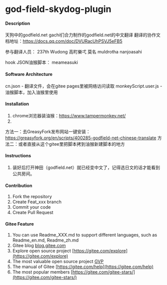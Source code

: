 # god-field-skydog-plugin

#### Description
天狗中的godfield.net gachi们合力制作的godfield.net的中文翻译
翻译的协作文档地址：https://docs.qq.com/doc/DVURacUhPSVJ5eFB5

参与翻译人员：
237th
Wudong
高町樂弌
莫名
muldrotha
nanjoasahi

hook JSON油猴脚本：
meameasuki

#### Software Architecture
cn.json - 翻译文件，会在gitee pages里被网络访问读取
monkeyScript.user.js - 油猴脚本，加入油猴里使用

#### Installation

1.  chrome浏览器装油猴：https://www.tampermonkey.net/
2.  
方法一：去GreasyFork发布网站一键安装：https://greasyfork.org/en/scripts/400285-godfield-net-chinese-translate
方法二：或者直接从这个gitee里把脚本拷到油猴新建脚本的地方

#### Instructions

1.  装好后打开神田（godfield.net）就已经变中文了，记得选日文的话才能看到公共房间。

#### Contribution

1.  Fork the repository
2.  Create Feat_xxx branch
3.  Commit your code
4.  Create Pull Request


#### Gitee Feature

1.  You can use Readme\_XXX.md to support different languages, such as Readme\_en.md, Readme\_zh.md
2.  Gitee blog [blog.gitee.com](https://blog.gitee.com)
3.  Explore open source project [https://gitee.com/explore](https://gitee.com/explore)
4.  The most valuable open source project [GVP](https://gitee.com/gvp)
5.  The manual of Gitee [https://gitee.com/help](https://gitee.com/help)
6.  The most popular members  [https://gitee.com/gitee-stars/](https://gitee.com/gitee-stars/)
